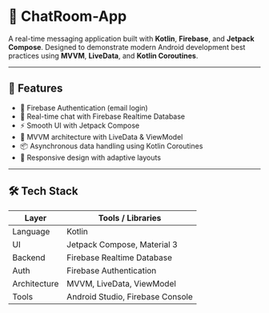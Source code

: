 # 💬 ChatRoom-App

A real-time messaging application built with **Kotlin**, **Firebase**, and **Jetpack Compose**. Designed to demonstrate modern Android development best practices using **MVVM**, **LiveData**, and **Kotlin Coroutines**.

---

## 🚀 Features

- 🔐 Firebase Authentication (email login)
- 💬 Real-time chat with Firebase Realtime Database
- ⚡ Smooth UI with Jetpack Compose
- 🧠 MVVM architecture with LiveData & ViewModel
- 📦 Asynchronous data handling using Kotlin Coroutines
- 📱 Responsive design with adaptive layouts

---

## 🛠 Tech Stack

| Layer        | Tools / Libraries                        |
|--------------|------------------------------------------|
| Language     | Kotlin                                   |
| UI           | Jetpack Compose, Material 3              |
| Backend      | Firebase Realtime Database               |
| Auth         | Firebase Authentication                  |
| Architecture | MVVM, LiveData, ViewModel                |
| Tools        | Android Studio, Firebase Console         |

